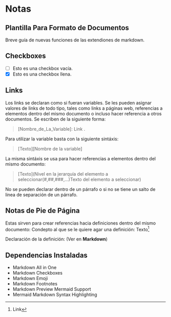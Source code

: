 # Notas
## Plantilla Para Formato de Documentos
<style>
@import url('https://fonts.googleapis.com/css2?family=Montserrat:wght@300;400&display=swap');

div {
    font-family: 'Montserrat', sans-serif;
    font-size: 16px;
    text-align: justify;
}
</style>
<div>

</div>

Breve guía de nuevas funciones de las extendiones de markdown.
## Checkboxes
- [ ] Esto es una checkbox vacía.
- [x] Esto es una checkbox llena.
## Links
Los links se declaran como si fueran variables. Se les pueden asignar valores de links de todo tipo, tales como links a páginas web, referencias a elementos dentro del mismo documento o incluso hacer referencia a otros documentos. Se escriben de la siguiente forma:
>[Nombre_de_La_Variable]: Link .

Para utilizar la variable basta con la siguiente sintáxis:
>[Texto][Nombre de la variable]

La misma sintáxis se usa para hacer referencias a elementos dentro del mismo documento:
>[Texto](Nivel en la jerarquía del elemento a seleccionar(#,##,###,...)Texto del elemento a seleccionar)

No se pueden declarar dentro de un párrafo o si no se tiene un salto de linea de separación de un párrafo.
## Notas de Pie de Página
Estas sirven para crear referencias hacia definiciones dentro del mismo documento:
Condepto al que se le quiere agar una definición:
Texto[^1]

Declaración de la definición: (Ver en __Markdown__)
>[^1]: Link
## Dependencias Instaladas
- Markdown All in One
- Markdown Checkboxes
- Markdown Emoji
- Markdown Footnotes
- Markdown Preview Mermaid Support
- Mermaid Markdown Syntax Highlighting